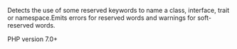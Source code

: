 Detects the use of some reserved keywords to name a class, interface, trait or namespace.Emits errors for reserved words and warnings for soft-reserved words.

PHP version 7.0+
